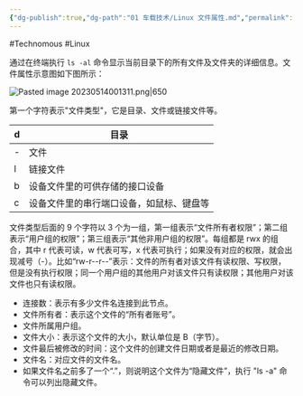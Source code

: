 ```yaml
---
{"dg-publish":true,"dg-path":"01 车载技术/Linux 文件属性.md","permalink":"/01 车载技术/Linux 文件属性/","created":"2024-02-19T13:23:09.000+08:00","updated":"2024-12-27T16:08:22.000+08:00"}
---
```


#Technomous #Linux 

通过在终端执行 `ls -al` 命令显示当前目录下的所有文件及文件夹的详细信息。文件属性示意图如下图所示：

![Pasted image 20230514001311.png|650](/img/user/0.Asset/resource/Pasted%20image%2020230514001311.png)

第一个字符表示"文件类型"，它是目录、文件或链接文件等。

| d   | 目录                                     |
| --- | ---------------------------------------- |
| -   | 文件                                     |
| l   | 链接文件                                 |
| b   | 设备文件里的可供存储的接口设备           |
| c   | 设备文件里的串行端口设备，如鼠标、键盘等 |

文件类型后面的 9 个字符以 3 个为一组，第一组表示“文件所有者权限”；第二组表示“用户组的权限”；第三组表示“其他非用户组的权限”。每组都是 rwx 的组合，其中 r 代表可读，w 代表可写，x 代表可执行；如果没有对应的权限，就会出现减号（-）。比如“rw-r--r--”表示：文件的所有者对该文件有读权限、写权限，但是没有执行权限；同一个用户组的其他用户对该文件只有读权限；其他用户对该文件也只有读权限。

- 连接数：表示有多少文件名连接到此节点。
- 文件所有者：表示这个文件的“所有者账号”。
- 文件所属用户组。
- 文件大小：表示这个文件的大小，默认单位是 B（字节）。
- 文件最后被修改的时间：这个文件的创建文件日期或者是最近的修改日期。
- 文件名：对应文件的文件名。
- 如果文件名之前多了一个“.”，则说明这个文件为“隐藏文件”，执行 "ls -a" 命令可以列出隐藏文件。